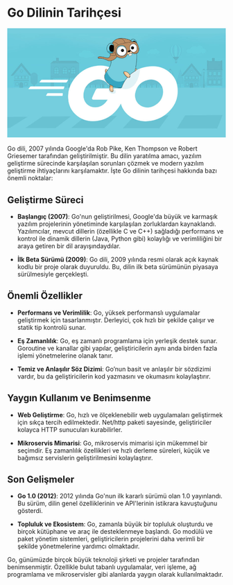 # Go Dilinin Tarihçesi

![Go](images/go-gezinti.png)

Go dili, 2007 yılında Google'da Rob Pike, Ken Thompson ve Robert Griesemer tarafından geliştirilmiştir. Bu dilin yaratılma amacı, yazılım geliştirme sürecinde karşılaşılan sorunları çözmek ve modern yazılım geliştirme ihtiyaçlarını karşılamaktır. İşte Go dilinin tarihçesi hakkında bazı önemli noktalar:

## Geliştirme Süreci

- **Başlangıç (2007)**: Go'nun geliştirilmesi, Google'da büyük ve karmaşık yazılım projelerinin yönetiminde karşılaşılan zorluklardan kaynaklandı. Yazılımcılar, mevcut dillerin (özellikle C ve C++) sağladığı performans ve kontrol ile dinamik dillerin (Java, Python gibi) kolaylığı ve verimliliğini bir araya getiren bir dil arayışındaydılar.

- **İlk Beta Sürümü (2009)**: Go dili, 2009 yılında resmi olarak açık kaynak kodlu bir proje olarak duyuruldu. Bu, dilin ilk beta sürümünün piyasaya sürülmesiyle gerçekleşti.

## Önemli Özellikler

- **Performans ve Verimlilik**: Go, yüksek performanslı uygulamalar geliştirmek için tasarlanmıştır. Derleyici, çok hızlı bir şekilde çalışır ve statik tip kontrolü sunar.

- **Eş Zamanlılık**: Go, eş zamanlı programlama için yerleşik destek sunar. Goroutine ve kanallar gibi yapılar, geliştiricilerin aynı anda birden fazla işlemi yönetmelerine olanak tanır.

- **Temiz ve Anlaşılır Söz Dizimi**: Go’nun basit ve anlaşılır bir sözdizimi vardır, bu da geliştiricilerin kod yazmasını ve okumasını kolaylaştırır.

## Yaygın Kullanım ve Benimsenme

- **Web Geliştirme**: Go, hızlı ve ölçeklenebilir web uygulamaları geliştirmek için sıkça tercih edilmektedir. Net/http paketi sayesinde, geliştiriciler kolayca HTTP sunucuları kurabilirler.

- **Mikroservis Mimarisi**: Go, mikroservis mimarisi için mükemmel bir seçimdir. Eş zamanlılık özellikleri ve hızlı derleme süreleri, küçük ve bağımsız servislerin geliştirilmesini kolaylaştırır.

## Son Gelişmeler

- **Go 1.0 (2012)**: 2012 yılında Go'nun ilk kararlı sürümü olan 1.0 yayınlandı. Bu sürüm, dilin genel özelliklerinin ve API'lerinin istikrara kavuştuğunu gösterdi.

- **Topluluk ve Ekosistem**: Go, zamanla büyük bir topluluk oluşturdu ve birçok kütüphane ve araç ile desteklenmeye başlandı. Go modülü ve paket yönetim sistemleri, geliştiricilerin projelerini daha verimli bir şekilde yönetmelerine yardımcı olmaktadır.

Go, günümüzde birçok büyük teknoloji şirketi ve projeler tarafından benimsenmiştir. Özellikle bulut tabanlı uygulamalar, veri işleme, ağ programlama ve mikroservisler gibi alanlarda yaygın olarak kullanılmaktadır.
